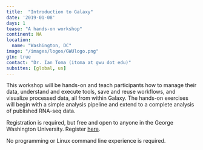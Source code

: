 ```yaml
---
title:  "Introduction to Galaxy"
date: '2019-01-08'
days: 1
tease: "A hands-on workshop" 
continent: NA
location:
  name: "Washington, DC"
image: "/images/logos/GWUlogo.png"
gtn: true
contact: "Dr. Ian Toma (itoma at gwu dot edu)"
subsites: [global, us]
---
```


This workshop will be hands-on and teach participants how to manage their data, understand and execute tools, save and reuse workflows, and visualize processed data, all from within Galaxy. The hands-on exercises will begin with a simple analysis pipeline and extend to a complete analysis of published RNA-seq data.

Registration is required, but free and open to anyone in the George Washington University. Register [here](http://bit.do/gxyGWUwrkshp).

No programming or Linux command line experience is required.
